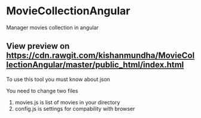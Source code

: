 # MovieCollectionAngular
Manager movies collection in angular

View preview on 
https://cdn.rawgit.com/kishanmundha/MovieCollectionAngular/master/public_html/index.html
----------------------------------------------------------
To use this tool you must know about json

You need to change two files
1. movies.js is list of movies in your directory
2. config.js is settings for compability with browser
